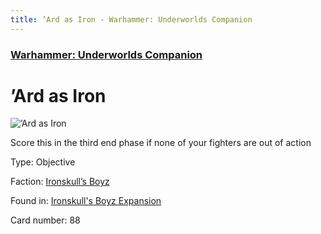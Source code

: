 ```yaml
---
title: ’Ard as Iron - Warhammer: Underworlds Companion
---
```


### [Warhammer: Underworlds Companion](https://guidokessels.github.io/wh-underworlds)

  

# ’Ard as Iron

![’Ard as Iron](https://warhammerunderworlds.com/wp-content/uploads/sites/6/2017/12/088_ENG-’Ard-as-Iron.png)

Score this in the third end phase if none of your fighters are out of action

Type: Objective

Faction: [Ironskull’s Boyz](https://guidokessels.github.io/wh-underworlds/factions/ironskulls-boyz)

Found in: [Ironskull's Boyz Expansion](https://guidokessels.github.io/wh-underworlds/locations/ironskulls-boyz-expansion)

Card number: 88
